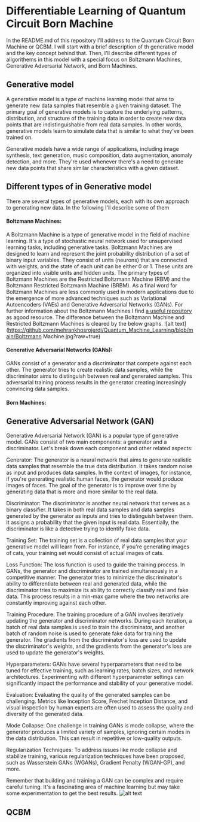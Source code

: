 # Differentiable Learning of Quantum Circuit Born Machine
In the README.md of this repository I'll address to the Quantum Circuit Born Machine or QCBM. I will start with a brief description of th generative model and the key concept behind that. Then, I'll describe different types of allgorithems in this model with a special focus on Boltzmann Machines, Generative Adversarial Network, and Born Machines.
## Generative model 
A generative model is a type of machine learning model that aims to generate new data samples that resemble a given training dataset. The primary goal of generative models is to capture the underlying patterns, distribution, and structure of the training data in order to create new data points that are indistinguishable from real data samples. In other words, generative models learn to simulate data that is similar to what they've been trained on.

Generative models have a wide range of applications, including image synthesis, text generation, music composition, data augmentation, anomaly detection, and more. They're used whenever there's a need to generate new data points that share similar characteristics with a given dataset.

## Different types of in Generative model
There are several types of generative models, each with its own approach to generating new data. In the following I'll describe some of them 

#### Boltzmann Machines: 
A Boltzmann Machine is a type of generative model in the field of machine learning. It's a type of stochastic neural network used for unsupervised learning tasks, including generative tasks. Boltzmann Machines are designed to learn and represent the joint probability distribution of a set of binary input variables. They consist of units (neurons) that are connected with weights, and the state of each unit can be either 0 or 1. These units are organized into visible units and hidden units. The primary types of Boltzmann Machines are the Restricted Boltzmann Machine (RBM) and the Boltzmann Restricted Boltzmann Machine (BRBM). As a final word for Boltzmann Machines are less commonly used in modern applications due to the emergence of more advanced techniques such as Variational Autoencoders (VAEs) and Generative Adversarial Networks (GANs). For further information about the Boltzmann Machines I find <a href="https://github.com/yell/boltzmann-machines" target="_blank"> a useful repository </a>as agood resource. The difference between the Boltzmann Machine and Restricted Boltzmann Machines is cleared by the below graphs. 
![alt text](https://github.com/mehrankhosrojerdi/Quantum_Machine_Learning/blob/main/Boltzmann Machine.jpg?raw=true)

#### Generative Adversarial Networks (GANs):
GANs consist of a generator and a discriminator that compete against each other. The generator tries to create realistic data samples, while the discriminator aims to distinguish between real and generated samples. This adversarial training process results in the generator creating increasingly convincing data samples.

#### Born Machines:

## Generative Adversarial Network (GAN)
Generative Adversarial Network (GAN) is a popular type of generative model. GANs consist of two main components: a generator and a discriminator. Let's break down each component and other related aspects:

Generator: The generator is a neural network that aims to generate realistic data samples that resemble the true data distribution. It takes random noise as input and produces data samples. In the context of images, for instance, if you're generating realistic human faces, the generator would produce images of faces. The goal of the generator is to improve over time by generating data that is more and more similar to the real data.

Discriminator: The discriminator is another neural network that serves as a binary classifier. It takes in both real data samples and data samples generated by the generator as inputs and tries to distinguish between them. It assigns a probability that the given input is real data. Essentially, the discriminator is like a detective trying to identify fake data.

Training Set: The training set is a collection of real data samples that your generative model will learn from. For instance, if you're generating images of cats, your training set would consist of actual images of cats.

Loss Function: The loss function is used to guide the training process. In GANs, the generator and discriminator are trained simultaneously in a competitive manner. The generator tries to minimize the discriminator's ability to differentiate between real and generated data, while the discriminator tries to maximize its ability to correctly classify real and fake data. This process results in a min-max game where the two networks are constantly improving against each other.

Training Procedure: The training procedure of a GAN involves iteratively updating the generator and discriminator networks. During each iteration, a batch of real data samples is used to train the discriminator, and another batch of random noise is used to generate fake data for training the generator. The gradients from the discriminator's loss are used to update the discriminator's weights, and the gradients from the generator's loss are used to update the generator's weights.

Hyperparameters: GANs have several hyperparameters that need to be tuned for effective training, such as learning rates, batch sizes, and network architectures. Experimenting with different hyperparameter settings can significantly impact the performance and stability of your generative model.

Evaluation: Evaluating the quality of the generated samples can be challenging. Metrics like Inception Score, Frechet Inception Distance, and visual inspection by human experts are often used to assess the quality and diversity of the generated data.

Mode Collapse: One challenge in training GANs is mode collapse, where the generator produces a limited variety of samples, ignoring certain modes in the data distribution. This can result in repetitive or low-quality outputs.

Regularization Techniques: To address issues like mode collapse and stabilize training, various regularization techniques have been proposed, such as Wasserstein GANs (WGANs), Gradient Penalty (WGAN-GP), and more.

Remember that building and training a GAN can be complex and require careful tuning. It's a fascinating area of machine learning but may take some experimentation to get the best results.
![alt text](https://github.com/mehrankhosrojerdi/Quantum_Machine_Learning/blob/main/gans_gfg.jpg?raw=true)
## QCBM



